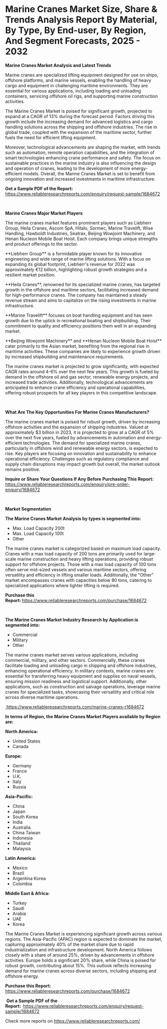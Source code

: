 <p><h1>Marine Cranes Market Size, Share & Trends Analysis Report By Material, By Type, By End-user, By Region, And Segment Forecasts, 2025 - 2032</h1></p><p><strong>Marine Cranes Market Analysis and Latest Trends</strong></p>
<p><p>Marine cranes are specialized lifting equipment designed for use on ships, offshore platforms, and marine vessels, enabling the handling of heavy cargo and equipment in challenging maritime environments. They are essential for various applications, including loading and unloading containers, servicing offshore oil rigs, and supporting marine construction activities.</p><p>The Marine Cranes Market is poised for significant growth, projected to expand at a CAGR of 13% during the forecast period. Factors driving this growth include the increasing demand for advanced logistics and cargo handling solutions across the shipping and offshore industries. The rise in global trade, coupled with the expansion of the maritime sector, further fuels the need for efficient lifting equipment.</p><p>Moreover, technological advancements are shaping the market, with trends such as automation, remote operation capabilities, and the integration of smart technologies enhancing crane performance and safety. The focus on sustainable practices in the marine industry is also influencing the design and operation of cranes, leading to the development of more energy-efficient models. Overall, the Marine Cranes Market is set to benefit from ongoing innovation and increased investments in maritime infrastructure.</p></p>
<p><strong>Get a Sample PDF of the Report:&nbsp;</strong> <a href="https://www.reliableresearchreports.com/enquiry/request-sample/1684672?utm_campaign=2333&utm_medium=2&utm_source=Github&utm_content=ia&utm_term=16022025&utm_id=marine-cranes">https://www.reliableresearchreports.com/enquiry/request-sample/1684672</a></p>
<p>&nbsp;</p>
<p><strong>Marine Cranes Major Market Players</strong></p>
<p><p>The marine cranes market features prominent players such as Liebherr Group, Heila Cranes, Ascom SpA, Hitalo, Sormec, Marine Travelift, Wise Handling, Hawboldt Industries, Seatrax, Beijing Wowjoint Machinery, and Henan Nucleon Mobile Boat Hoist. Each company brings unique strengths and product offerings to the sector.</p><p>**Liebherr Group** is a formidable player known for its innovative engineering and wide range of marine lifting solutions. With a focus on expanding its global footprint, Liebherr's revenue for 2022 was approximately €12 billion, highlighting robust growth strategies and a resilient market position.</p><p>**Heila Cranes**, renowned for its specialized marine cranes, has targeted growth in the offshore and maritime sectors, facilitating increased demand for high-performance cranes. The company has maintained a steady revenue stream and aims to capitalize on the rising investments in marine infrastructure.</p><p>**Marine Travelift** focuses on boat handling equipment and has seen growth due to the uptick in recreational boating and shipbuilding. Their commitment to quality and efficiency positions them well in an expanding market.</p><p>**Beijing Wowjoint Machinery** and **Henan Nucleon Mobile Boat Hoist** cater primarily to the Asian market, benefiting from the regional rise in maritime activities. These companies are likely to experience growth driven by increased shipbuilding and maintenance requirements.</p><p>The marine cranes market is projected to grow significantly, with expected CAGR rates around 4-6% over the next few years. This growth is fueled by demand in the offshore oil and gas sector, renewable energy projects, and increased trade activities. Additionally, technological advancements are anticipated to enhance crane efficiency and operational capabilities, offering robust prospects for all key players in this competitive landscape.</p></p>
<p>&nbsp;</p>
<p><strong>What Are The Key Opportunities For Marine Cranes Manufacturers?</strong></p>
<p><p>The marine cranes market is poised for robust growth, driven by increasing offshore activities and the expansion of shipping industries. Valued at approximately $3 billion in 2023, it is projected to grow at a CAGR of 5% over the next five years, fueled by advancements in automation and energy-efficient technologies. The demand for specialized marine cranes, particularly in offshore wind and renewable energy sectors, is expected to rise. Key players are focusing on innovation and sustainability to enhance operational efficiency. Challenges such as regulatory compliance and supply chain disruptions may impact growth but overall, the market outlook remains positive.</p></p>
<p><strong>Inquire or Share Your Questions If Any Before Purchasing This Report:</strong> <a href="https://www.reliableresearchreports.com/enquiry/pre-order-enquiry/1684672?utm_campaign=2333&utm_medium=2&utm_source=Github&utm_content=ia&utm_term=16022025&utm_id=marine-cranes">https://www.reliableresearchreports.com/enquiry/pre-order-enquiry/1684672</a></p>
<p>&nbsp;</p>
<p><strong>Market Segmentation</strong></p>
<p><strong>The Marine Cranes Market Analysis by types is segmented into:</strong></p>
<p><ul><li>Max. Load Capacity 200t</li><li>Max. Load Capacity 100t</li><li>Other</li></ul></p>
<p><p>The marine cranes market is categorized based on maximum load capacity. Cranes with a max load capacity of 200 tons are primarily used for large-scale marine construction and heavy lifting operations, providing robust support for offshore projects. Those with a max load capacity of 100 tons often serve mid-sized vessels and various maritime sectors, offering versatility and efficiency in lifting smaller loads. Additionally, the "Other" market encompasses cranes with capacities below 80 tons, catering to specialized applications where lighter lifting is required.</p></p>
<p><strong>Purchase this Report:&nbsp;</strong><a href="https://www.reliableresearchreports.com/purchase/1684672?utm_campaign=2333&utm_medium=2&utm_source=Github&utm_content=ia&utm_term=16022025&utm_id=marine-cranes">https://www.reliableresearchreports.com/purchase/1684672</a></p>
<p>&nbsp;</p>
<p><strong>The Marine Cranes Market Industry Research by Application is segmented into:</strong></p>
<p><ul><li>Commercial</li><li>Military</li><li>Other</li></ul></p>
<p><p>The marine cranes market serves various applications, including commercial, military, and other sectors. Commercially, these cranes facilitate loading and unloading cargo in shipping and offshore industries, enhancing operational efficiency. In military contexts, marine cranes are essential for transferring heavy equipment and supplies on naval vessels, ensuring mission readiness and logistical support. Additionally, other applications, such as construction and salvage operations, leverage marine cranes for specialized tasks, showcasing their versatility and critical role across diverse maritime operations.</p></p>
<p><a href="https://www.reliableresearchreports.com/marine-cranes-r1684672?utm_campaign=2333&utm_medium=2&utm_source=Github&utm_content=ia&utm_term=16022025&utm_id=marine-cranes">&nbsp;https://www.reliableresearchreports.com/marine-cranes-r1684672</a></p>
<p><strong>In terms of Region, the Marine Cranes Market Players available by Region are:</strong></p>
<p>
    <p> <strong> North America: </strong>
        <ul>
            <li>United States</li>
            <li>Canada</li>
        </ul>
        </p> 
    <p> <strong> Europe: </strong>
        <ul>
            <li>Germany</li>
            <li>France</li>
            <li>U.K.</li>
            <li>Italy</li>
            <li>Russia</li>
        </ul>
        </p> 
    <p> <strong> Asia-Pacific: </strong>
        <ul>
            <li>China</li>
            <li>Japan</li>
            <li>South Korea</li>
            <li>India</li>
            <li>Australia</li>
            <li>China Taiwan</li>
            <li>Indonesia</li>
            <li>Thailand</li>
            <li>Malaysia</li>
        </ul>
        </p> 
    <p> <strong> Latin America: </strong>
        <ul>
            <li>Mexico</li>
            <li>Brazil</li>
            <li>Argentina Korea</li>
            <li>Colombia</li>
        </ul>
        </p> 
    <p> <strong> Middle East & Africa: </strong>
        <ul>
            <li>Turkey</li>
            <li>Saudi</li>
            <li>Arabia</li>
            <li>UAE</li>
            <li>Korea</li>
        </ul>
    </p>
    </p>
<p><p>The Marine Cranes Market is experiencing significant growth across various regions. The Asia-Pacific (APAC) region is expected to dominate the market, capturing approximately 40% of the market share due to rapid industrialization and infrastructure development. North America follows closely with a share of around 25%, driven by advancements in offshore activities. Europe holds a significant 20% share, while China is poised for robust growth, contributing about 15%. This outlook reflects increasing demand for marine cranes across diverse sectors, including shipping and offshore energy.</p></p>
<p><strong>Purchase this Report: </strong><a href="https://www.reliableresearchreports.com/purchase/1684672?utm_campaign=2333&utm_medium=2&utm_source=Github&utm_content=ia&utm_term=16022025&utm_id=marine-cranes">https://www.reliableresearchreports.com/purchase/1684672</a></p>
<p>&nbsp;<strong>Get a Sample PDF of the Report:&nbsp;&nbsp;</strong><a href="https://www.reliableresearchreports.com/enquiry/request-sample/1684672?utm_campaign=2333&utm_medium=2&utm_source=Github&utm_content=ia&utm_term=16022025&utm_id=marine-cranes">https://www.reliableresearchreports.com/enquiry/request-sample/1684672</a></p>
<p><strong></strong></p>
<p>Check more reports on <a href="https://www.reliableresearchreports.com/?utm_campaign=2333&utm_medium=2&utm_source=Github&utm_content=ia&utm_term=16022025&utm_id=marine-cranes">https://www.reliableresearchreports.com/</a></p>